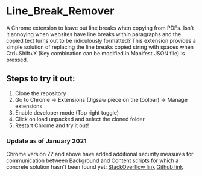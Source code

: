 # Line_Break_Remover
A Chrome extension to leave out line breaks when copying from PDFs. Isn't it annoying when websites have line breaks within paragraphs and the copied text turns out to be ridiculously formatted? This extension provides a simple solution of replacing the line breaks copied string with spaces when Ctrl+Shift+X (Key combination can be modified in Manifest.JSON file) is pressed. 

## Steps to try it out:
1. Clone the repository 
2. Go to Chrome -> Extensions (Jigsaw piece on the toolbar) -> Manage extensions
3. Enable developer mode (Top right toggle)
4. Click on load unpacked and select the cloned folder
5. Restart Chrome and try it out!

### Update as of January 2021
Chrome version 72 and above have added additional security measures for communication between Background and Content scripts for which a concrete solution hasn't been found yet:
[StackOverflow link](https://stackoverflow.com/questions/54181734/chrome-extension-message-passing-unchecked-runtime-lasterror-could-not-establi)
[Github link](https://github.com/MetaMask/metamask-extension/issues/9407)
